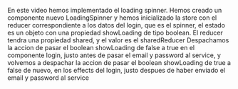 En este video hemos implementado el loading spinner.
Hemos creado un componente nuevo LoadingSpinner y hemos inicializado la store con el reducer correspondiente a los datos del login, que es el spinner,
el estado es un objeto con una propiedad showLoading de tipo boolean. El reducer tendra una propiedad shared, y el valor es el sharedReducer
Despachamos la accion de pasar el boolean showLoading de false a true en el componente login, justo antes de pasar el email y password al service, 
y volvemos a despachar la accion de pasar el boolean showLoading de true a false de nuevo, en los effects del login, justo despues de haber enviado
el email y password al service